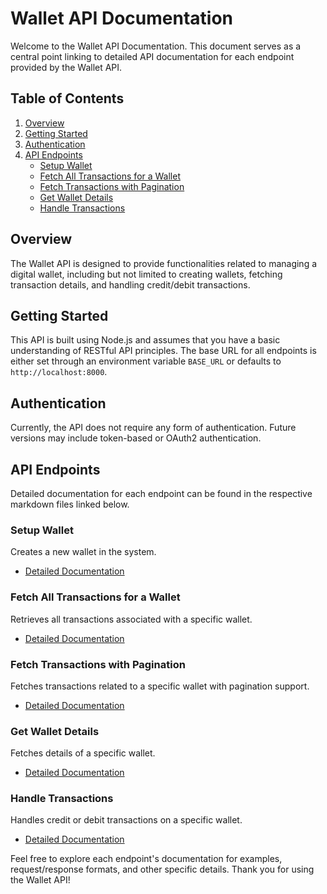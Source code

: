 # Wallet API Documentation

Welcome to the Wallet API Documentation. This document serves as a central point linking to detailed API documentation for each endpoint provided by the Wallet API.

## Table of Contents

1. [Overview](#overview)
2. [Getting Started](#getting-started)
3. [Authentication](#authentication)
4. [API Endpoints](#api-endpoints)
   - [Setup Wallet](#setup-wallet)
   - [Fetch All Transactions for a Wallet](#fetch-all-transactions-for-a-wallet)
   - [Fetch Transactions with Pagination](#fetch-transactions-with-pagination)
   - [Get Wallet Details](#get-wallet-details)
   - [Handle Transactions](#handle-transactions)

## Overview

The Wallet API is designed to provide functionalities related to managing a digital wallet, including but not limited to creating wallets, fetching transaction details, and handling credit/debit transactions.

## Getting Started

This API is built using Node.js and assumes that you have a basic understanding of RESTful API principles. The base URL for all endpoints is either set through an environment variable `BASE_URL` or defaults to `http://localhost:8000`.

## Authentication

Currently, the API does not require any form of authentication. Future versions may include token-based or OAuth2 authentication.

## API Endpoints

Detailed documentation for each endpoint can be found in the respective markdown files linked below.

### Setup Wallet

Creates a new wallet in the system.

- [Detailed Documentation](docs_setup.md)

### Fetch All Transactions for a Wallet

Retrieves all transactions associated with a specific wallet.

- [Detailed Documentation](docs_fetchAllTransactions.md)

### Fetch Transactions with Pagination

Fetches transactions related to a specific wallet with pagination support.

- [Detailed Documentation](docs_fetchTransactions.md)

### Get Wallet Details

Fetches details of a specific wallet.

- [Detailed Documentation](docs_getwallet.md)

### Handle Transactions

Handles credit or debit transactions on a specific wallet.

- [Detailed Documentation](docs_handleTransactions.md)

Feel free to explore each endpoint's documentation for examples, request/response formats, and other specific details. Thank you for using the Wallet API!
